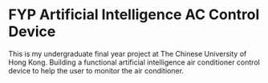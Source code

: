 # FYP Artificial Intelligence AC Control Device

This is my undergraduate final year project at The Chinese University of Hong Kong. Building a functional artificial intelligence air conditioner control device to help the user to monitor the air conditioner.